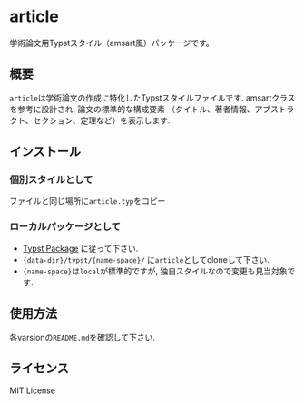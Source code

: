 # article

学術論文用Typstスタイル（amsart風）パッケージです。

## 概要

`article`は学術論文の作成に特化したTypstスタイルファイルです.
amsartクラスを参考に設計され, 論文の標準的な構成要素
（タイトル、著者情報、アブストラクト、セクション、定理など）を表示します.

## インストール

### 個別スタイルとして
ファイルと同じ場所に`article.typ`をコピー

### ローカルパッケージとして
- [Typst Package](https://github.com/typst/packages)
に従って下さい.
- `{data-dir}/typst/{name-space}/`
に`article`としてcloneして下さい.
- `{name-space}`は`local`が標準的ですが,
独自スタイルなので変更も見当対象です.

## 使用方法
各varsionの`README.md`を確認して下さい.

## ライセンス
MIT License